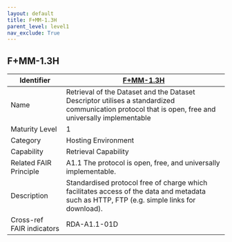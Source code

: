 ```yaml
---
layout: default
title: F+MM-1.3H
parent_level: level1
nav_exclude: True
---
```


## F+MM-1.3H

| Identifier | [F+MM-1.3H](https://github.com/FAIRplus/Data-Maturity/blob/indicator-definitions/docs/_indicators/C.%20F%2BMM-1.3H.md) |
| ---------- | ----------|
| Name | Retrieval of the Dataset and the Dataset Descriptor utilises a standardized communication protocol that is open, free and universally implementable |
| Maturity Level | 1 |
| Category | Hosting Environment |
| Capability | Retrieval Capability |
| Related FAIR Principle | A1.1 The protocol is open, free, and universally implementable. |
| Description | Standardised protocol free of charge which facilitates access of the data and metadata such as HTTP, FTP (e.g. simple links for download). |
| Cross-ref FAIR indicators | RDA-A1.1-01D |
